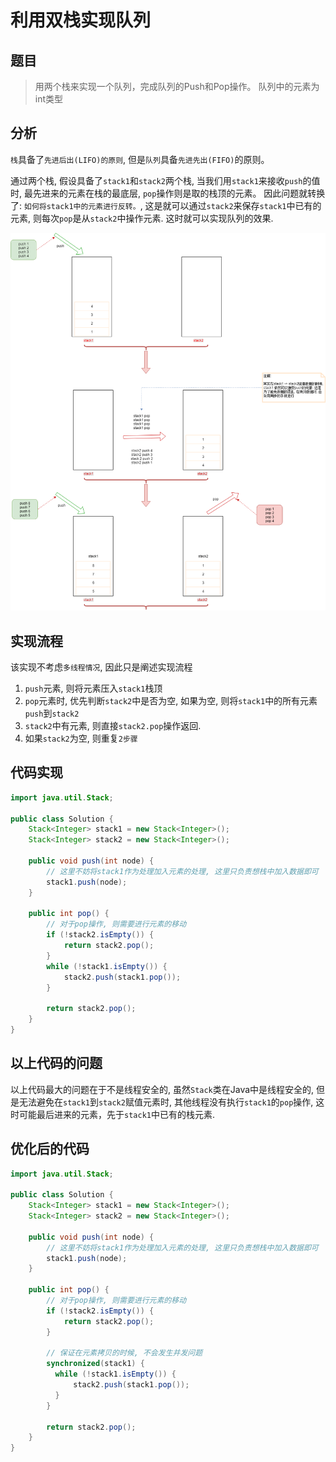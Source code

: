 # 利用双栈实现队列

## 题目
> 用两个栈来实现一个队列，完成队列的Push和Pop操作。 队列中的元素为int类型

## 分析
`栈`具备了`先进后出(LIFO)的原则`, 但是`队列`具备`先进先出(FIFO)`的原则。

通过两个栈, 假设具备了`stack1`和`stack2`两个栈, 当我们用`stack1`来接收`push`的值时, 最先进来的元素在栈的最底层, `pop`操作则是取的栈顶的元素。 因此问题就转换了: `如何将stack1中的元素进行反转。`, 这是就可以通过`stack2`来保存`stack1`中已有的元素, 则每次`pop`是从`stack2`中操作元素. 这时就可以实现队列的效果.

![双栈实现队列](../../img/算法实现/双栈实现队列示意图.png)

## 实现流程
该实现不考虑`多线程情况`, 因此只是阐述实现流程
1. `push`元素, 则将元素压入`stack1`栈顶
2. `pop`元素时, 优先判断`stack2`中是否为空, 如果为空, 则将`stack1`中的所有元素`push`到`stack2`
3. `stack2`中有元素, 则直接`stack2.pop`操作返回.
4. 如果`stack2`为空, 则重复`2步骤`

## 代码实现
```java
import java.util.Stack;

public class Solution {
    Stack<Integer> stack1 = new Stack<Integer>();
    Stack<Integer> stack2 = new Stack<Integer>();

    public void push(int node) {
        // 这里不妨将stack1作为处理加入元素的处理, 这里只负责想栈中加入数据即可
        stack1.push(node);
    }

    public int pop() {
        // 对于pop操作, 则需要进行元素的移动
        if (!stack2.isEmpty()) {
            return stack2.pop();
        }
        while (!stack1.isEmpty()) {
            stack2.push(stack1.pop());
        }

        return stack2.pop();
    }
}
```

## 以上代码的问题
以上代码最大的问题在于不是线程安全的, 虽然`Stack`类在Java中是线程安全的, 但是无法避免在`stack1`到`stack2`赋值元素时, 其他线程没有执行`stack1`的`pop`操作, 这时可能最后进来的元素，先于`stack1`中已有的栈元素.

## 优化后的代码
```java
import java.util.Stack;

public class Solution {
    Stack<Integer> stack1 = new Stack<Integer>();
    Stack<Integer> stack2 = new Stack<Integer>();

    public void push(int node) {
        // 这里不妨将stack1作为处理加入元素的处理, 这里只负责想栈中加入数据即可
        stack1.push(node);
    }

    public int pop() {
        // 对于pop操作, 则需要进行元素的移动
        if (!stack2.isEmpty()) {
            return stack2.pop();
        }

        // 保证在元素拷贝的时候, 不会发生并发问题
        synchronized(stack1) {
          while (!stack1.isEmpty()) {
              stack2.push(stack1.pop());
          }
        }

        return stack2.pop();
    }
}
```
